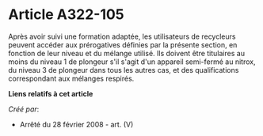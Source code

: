 # Article A322-105

Après avoir suivi une formation adaptée, les utilisateurs de recycleurs peuvent accéder aux prérogatives définies par la
présente section, en fonction de leur niveau et du mélange utilisé. Ils doivent être titulaires au moins du niveau 1 de
plongeur s'il s'agit d'un appareil semi-fermé au nitrox, du niveau 3 de plongeur dans tous les autres cas, et des
qualifications correspondant aux mélanges respirés.

**Liens relatifs à cet article**

_Créé par_:

  - Arrêté du 28 février 2008 - art. (V)
